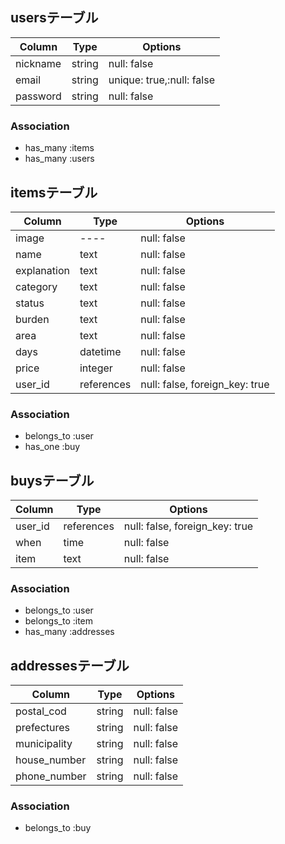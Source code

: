 ## usersテーブル

|Column  |Type  |Options                  |
|--------|------|-------------------------|
|nickname|string|null: false              |
|email   |string|unique: true,:null: false|
|password|string|null: false              |


### Association

- has_many :items
- has_many :users

## itemsテーブル

|Column     |Type      |Options                        |
|-----------|----------|-------------------------------|
|image      |----      |null: false                    |
|name       |text      |null: false                    |
|explanation|text      |null: false                    |
|category   |text      |null: false                    |
|status     |text      |null: false                    |
|burden     |text      |null: false                    |
|area       |text      |null: false                    |
|days       |datetime  |null: false                    |
|price      |integer   |null: false                    |
|user_id    |references|null: false, foreign_key: true |



### Association

- belongs_to :user
- has_one   :buy


## buysテーブル

|Column |Type      |Options                        |
|-------|----------|-------------------------------|
|user_id|references|null: false, foreign_key: true |
|when   |time      |null: false                    |
|item   |text      |null: false                    |

### Association

- belongs_to :user
- belongs_to :item
- has_many   :addresses



## addressesテーブル

|Column      |Type  |Options    |
|------------|------|-----------|
|postal_cod  |string|null: false|
|prefectures |string|null: false|
|municipality|string|null: false|
|house_number|string|null: false|
|phone_number|string|null: false|

### Association

- belongs_to :buy